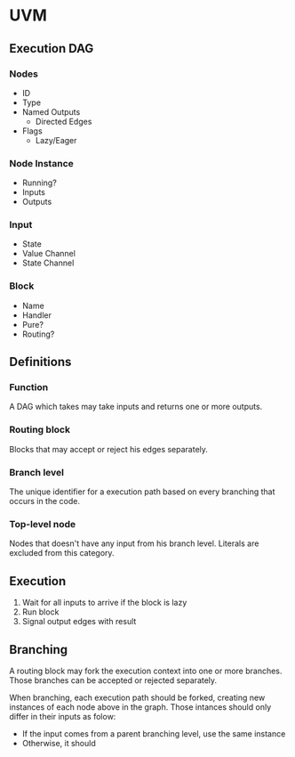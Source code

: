 # UVM

## Execution DAG

### Nodes

* ID
* Type
* Named Outputs
  - Directed Edges
* Flags
  - Lazy/Eager

### Node Instance

* Running?
* Inputs
* Outputs

### Input

* State
* Value Channel
* State Channel

### Block

* Name
* Handler
* Pure?
* Routing?

## Definitions

### Function
A DAG which takes may take inputs and returns one or more outputs.

### Routing block
Blocks that may accept or reject his edges separately.

### Branch level
The unique identifier for a execution path based on every branching that occurs in the code.

### Top-level node
Nodes that doesn't have any input from his branch level.
Literals are excluded from this category.

## Execution

1. Wait for all inputs to arrive if the block is lazy
2. Run block
3. Signal output edges with result

## Branching
A routing block may fork the execution context into one or more branches. Those branches can be accepted or rejected separately.

When branching, each execution path should be forked, creating new instances of each node above in the graph. Those intances should only differ in their inputs as folow:

* If the input comes from a parent branching level, use the same instance
* Otherwise, it should 
